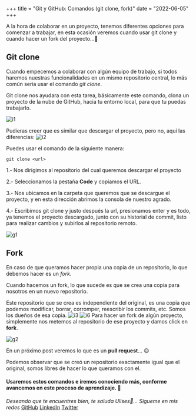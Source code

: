 +++
title = "Git y GitHub: Comandos (git clone, fork)"
date = "2022-06-05"
+++

A la hora de colaborar en un proyecto, tenemos diferentes opciones para comenzar a trabajar, en esta ocasión veremos cuando usar git clone y cuando hacer un fork del proyecto...🐤

<!--more-->
## Git clone

Cuando empecemos a colaborar con algún equipo de trabajo, si todos haremos nuestras funcionalidades en un mismo repositorio central, lo más común seria usar el comando *git clone*.

Git clone nos ayudara con esta tarea, básicamente este comando, clona un proyecto de la nube de GitHub, hacia tu entorno local, para que tu puedas trabajarlo.

![i1](https://user-images.githubusercontent.com/99143567/172074611-cd93f0a2-ccda-4b34-9ffb-117e327749e4.png)

Pudieras creer que es similar que descargar el proyecto, pero no, aquí las diferencias:
![i2](https://user-images.githubusercontent.com/99143567/172074620-6c426ea5-1f74-4bab-9aff-70cf8665cb82.png)

Puedes usar el comando de la siguiente manera:

```
git clone <url>
```

1.- Nos dirigimos al repositorio del cual queremos descargar el proyecto

2.- Seleccionamos la pestaña **Code** y copiamos el URL.

3.- Nos ubicamos en la carpeta que queremos que se descargue el proyecto, y en esta dirección abrimos la consola de nuestro agrado.

4.- Escribimos git clone y justo después la url, presionamos enter y es todo, ya tenemos el proyecto descargado, junto con su historial de commit, listo para realizar cambios y subirlos al repositorio remoto.

![g1](https://user-images.githubusercontent.com/99143567/172074631-5110e458-abc7-4850-92d1-10e1267d0c60.gif)

## Fork

En caso de que queramos hacer propia una copia de un repositorio, lo que debemos hacer es un *fork*.

Cuando hacemos un fork, lo que sucede es que se crea una copia para nosotros en un nuevo repositorio. 

Este repositorio que se crea es independiente del original, es una copia que podemos modificar, borrar, corromper, reescribir los commits, etc. Somos los dueños de esa copia.
![i3](https://user-images.githubusercontent.com/99143567/172074638-4c22a0f9-8675-4951-bb02-c5bec8cdc5ac.png)
![i6](https://user-images.githubusercontent.com/99143567/172075807-3153da15-4b05-4c2e-acc3-1028a3e57367.png)
Para hacer un fork de algún proyecto, simplemente nos metemos al repositorio de ese proyecto y damos click en **fork**.

![g2](https://user-images.githubusercontent.com/99143567/172074643-0b95d02b-d8c2-41bd-a2a5-98d40164a94f.gif)

En un próximo post veremos lo que es un **pull request**... 😉

Podemos observar que se creó un repositorio exactamente igual que el original, somos libres de hacer lo que queramos con el.

#### Usaremos estos comandos e iremos conociendo más, conforme avancemos en este proceso de aprendizaje. 🚀

*Deseando que te encuentres bien, te saluda Ulises🤵...*
*Sígueme en mis redes*
[GitHub](https://github.com/UlisesOrnelasR)
[LinkedIn](https://www.linkedin.com/in/ulises-ornelas/)
[Twitter](https://twitter.com/UlisesOrnelass)
